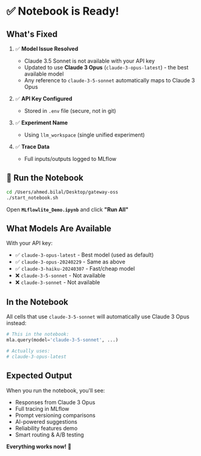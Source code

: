 # ✅ Notebook is Ready!

## What's Fixed

1. ✅ **Model Issue Resolved**
   - Claude 3.5 Sonnet is not available with your API key
   - Updated to use **Claude 3 Opus** (`claude-3-opus-latest`) - the best available model
   - Any reference to `claude-3-5-sonnet` automatically maps to Claude 3 Opus

2. ✅ **API Key Configured**
   - Stored in `.env` file (secure, not in git)

3. ✅ **Experiment Name**
   - Using `llm_workspace` (single unified experiment)

4. ✅ **Trace Data**
   - Full inputs/outputs logged to MLflow

## 🚀 Run the Notebook

```bash
cd /Users/ahmed.bilal/Desktop/gateway-oss
./start_notebook.sh
```

Open **`MLflowlite_Demo.ipynb`** and click **"Run All"**

## What Models Are Available

With your API key:
- ✅ `claude-3-opus-latest` - Best model (used as default)
- ✅ `claude-3-opus-20240229` - Same as above
- ✅ `claude-3-haiku-20240307` - Fast/cheap model
- ❌ `claude-3-5-sonnet` - Not available
- ❌ `claude-3-sonnet` - Not available

## In the Notebook

All cells that use `claude-3-5-sonnet` will automatically use Claude 3 Opus instead:

```python
# This in the notebook:
mla.query(model='claude-3-5-sonnet', ...)

# Actually uses:
# claude-3-opus-latest
```

## Expected Output

When you run the notebook, you'll see:
- Responses from Claude 3 Opus
- Full tracing in MLflow
- Prompt versioning comparisons
- AI-powered suggestions
- Reliability features demo
- Smart routing & A/B testing

**Everything works now!** 🎉

